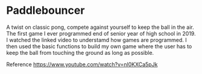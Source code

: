 # Paddlebouncer
A twist on classic pong, compete against yourself to keep the ball in the air. The first game I ever programmed end of senior 
year of high school in 2019. I watched the linked video to understamd how games are programmed. I then used the basic 
functions to build my own game where the user has to keep the ball from touching the ground as long as possible.

Reference
https://www.youtube.com/watch?v=nl0KXCa5pJk
